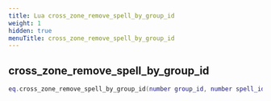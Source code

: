 ```yaml
---
title: Lua cross_zone_remove_spell_by_group_id
weight: 1
hidden: true
menuTitle: cross_zone_remove_spell_by_group_id
---
```

## cross_zone_remove_spell_by_group_id
```lua
eq.cross_zone_remove_spell_by_group_id(number group_id, number spell_id) -- void
```